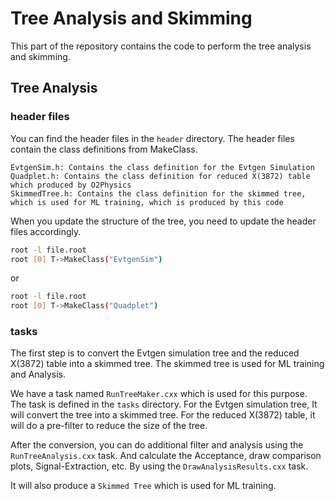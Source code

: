 # Tree Analysis and Skimming

This part of the repository contains the code to perform the tree analysis and skimming.

## Tree Analysis
### header files
You can find the header files in the `header` directory. The header files contain the class definitions from MakeClass.
```
EvtgenSim.h: Contains the class definition for the Evtgen Simulation
Quadplet.h: Contains the class definition for reduced X(3872) table which produced by O2Physics
SkimmedTree.h: Contains the class definition for the skimmed tree, which is used for ML training, which is produced by this code
```

When you update the structure of the tree, you need to update the header files accordingly.
```bash
root -l file.root
root [0] T->MakeClass("EvtgenSim")
```
or
```bash
root -l file.root
root [0] T->MakeClass("Quadplet")
```

### tasks
The first step is to convert the Evtgen simulation tree and the reduced X(3872) table into a skimmed tree. The skimmed tree is used for ML training and Analysis.

We have a task named `RunTreeMaker.cxx` which is used for this purpose. The task is defined in the `tasks` directory. For the Evtgen simulation tree, It will convert the tree into a skimmed tree. For the reduced X(3872) table, it will do a pre-filter to reduce the size of the tree.

After the conversion, you can do additional filter and analysis using the `RunTreeAnalysis.cxx` task. And calculate the Acceptance, draw comparison plots, Signal-Extraction, etc. By using the `DrawAnalysisResults.cxx` task.

It will also produce a `Skimmed Tree` which is used for ML training.